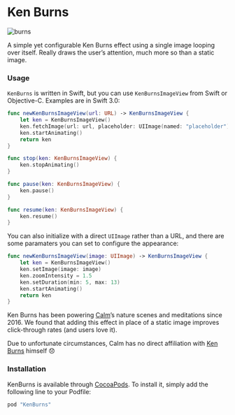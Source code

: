 # Ken Burns

![burns](KenBurns.gif)

A simple yet configurable Ken Burns effect using a single image looping over itself. Really draws the user’s attention, much more so than a static image.

### Usage

`KenBurns` is written in Swift, but you can use `KenBurnsImageView` from Swift or Objective-C.  Examples are in Swift 3.0:

```swift
func newKenBurnsImageView(url: URL) -> KenBurnsImageView {
    let ken = KenBurnsImageView()
    ken.fetchImage(url: url, placeholder: UIImage(named: "placeholder"))
    ken.startAnimating()
    return ken
}

func stop(ken: KenBurnsImageView) {
    ken.stopAnimating()
}

func pause(ken: KenBurnsImageView) {
    ken.pause()
}

func resume(ken: KenBurnsImageView) {
    ken.resume()
}
```

You can also initialize with a direct `UIImage` rather than a URL, and there are some paramaters you can set to configure the appearance:

```swift
func newKenBurnsImageView(image: UIImage) -> KenBurnsImageView {
    let ken = KenBurnsImageView()
    ken.setImage(image: image)
    ken.zoomIntensity = 1.5
    ken.setDuration(min: 5, max: 13)
    ken.startAnimating()
    return ken
}
```

Ken Burns has been powering [Calm](http://www.calm.com/ios)’s nature scenes and meditations since 2016. We found that adding this effect in place of a static image improves click-through rates (and users love it).

Due to unfortunate circumstances, Calm has no direct affiliation with [Ken Burns](https://en.wikipedia.org/wiki/Ken_Burns) himself 😞

### Installation

KenBurns is available through [CocoaPods](http://cocoapods.org). To install it, simply add the following line to your Podfile:

```ruby
pod "KenBurns"
```

